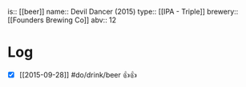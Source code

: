 is:: [[beer]]
name:: Devil Dancer (2015)
type:: [[IPA - Triple]]
brewery:: [[Founders Brewing Co]]
abv:: 12

# Log
- [x] [[2015-09-28]] #do/drink/beer 👍👍
